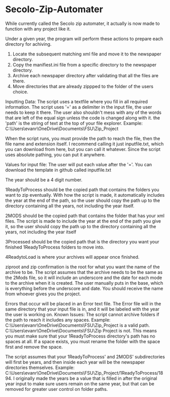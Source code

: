 # Secolo-Zip-Automater
While currently called the Secolo zip automater, it actually is now made to function with any project like it.

Under a given year, the program will perform these actions to prepare each directory for achiving.
1. Locate the subsequent matching xml file and move it to the newspaper directory.
2. Copy the manifiest.ini file from a specific directory to the newspaper directory.
3. Archive each newspaper directory after validating that all the files are there.
4. Move directories that are already zippped to the folder of the users choice.

Inputting Data:
The script uses a textfile where you fill in all required information. 
The script uses '=' as a delimiter in the input file, the user needs to keep it there. The user also shouldn't mess with any of the words that are left of the equal sign
unless the code is changed along with it.
the 'path' is the string of text at the top of your file explorer. Example: C:\Users\evanr\OneDrive\Documents\FSU\Zip_Project

When the script runs, you must provide the path to reach the file, then the file name and extension itself. I recommend calling it just inputfile.txt, which you 
can download from here, but you can call it whatever. Since the script uses absolute pathing, you can put it anywhere. 

Values for input file:
The user will put each value after the '='. You can download the template in github called inputfile.txt

The year should be a 4 digit number.

1ReadyToProcess should be the copied path that contains the folders you want to zip eventually. With how the script is made, it automatically includes
the year at the end of the path, so the user should copy the path up to the directory containing all the years, not including the year itself.

2MODS should be the copied path that contains the folder that has your xml files. The script is made to include the year at the end of the path you give it,
so the user should copy the path up to the directory containing all the years, not including the year itself

3Processed should be the copied path that is the directory you want your finished 1ReadyToProcess folders to move into.

4ReadytoLoad is where your archives will appear once finished.

ziproot and zip confirmation is the root for what you want the name of the archive to be. The script assumes that the archive needs to be the same as the
2Mods file, so it will include an underscore and the date for each mode to the archive when it is created. The user manually puts in the base, which is everything before
the underscore and date. You should receive the name from whoever gives you the project. 


Errors that occur will be placed in an Error text file. The Error file will in the same directory that your input file is in, and it will be labeled with the year
the user is working on.
Known Issues:
The script cannot archive folders if the path to reach it includes any spaces. Example: C:\Users\evanr\OneDrive\Documents\FSU\Zip_Project is a valid path.
C:\Users\evanr\OneDrive\Documents\FSU\Zip Project is not. This means you must make sure that your 1ReadyToProcess directory's path has no spaces at all.
If a space exists, you must rename the folder with the space first and remove the space.

The script assumes that your 1ReadyToProcess' and 2MODS' subdirectories will first be years, 
and then inside each year will be the newspaper directories themselves. Example: C:\Users\evanr\OneDrive\Documents\FSU\Zip_Project/1ReadyToProcess/1894.
I originally made the years be a value that is filled in after the original year input to make sure users remain on the same year, but that can be removed for greater
user control on folder paths.
